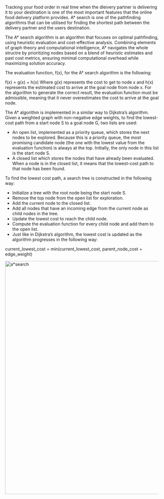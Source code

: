 Tracking your food order in real time when the dleivery partner is delivering it to your destination is one of the most important features that the online food delivery platform provides. A* search is one of the pathfinding algorithms that can be utilised for finding the shortest path between the delivery partner and the users destination.

The A* search algorithm is an algorithm that focuses on optimal pathfinding, using heuristic evaluation and cost-effective analysis. Combining elements of graph theory and computational intelligence, A* navigates the whole structre by prioritizing nodes based on a blend of heuristic estimates and past cost metrics, ensuring minimal computational overhead while maximizing solution accuracy.

The evaluation function, f(x), for the A* search algorithm is the following:

f(x) = g(x) + h(x)
Where g(x) represents the cost to get to node x and h(x) represents the estimated cost to arrive at the goal node from node x. For the algorithm to generate the correct result, the evaluation function must be admissible, meaning that it never overestimates the cost to arrive at the goal node.

The A* algorithm is implemented in a similar way to Dijkstra’s algorithm. Given a weighted graph with non-negative edge weights, to find the lowest-cost path from a start node S to a goal node G, two lists are used:
- An open list, implemented as a priority queue, which stores the next nodes to be explored. Because this is a priority queue, the most promising candidate node (the one with the lowest value from the evaluation function) is always at the top. Initially, the only node in this list is the start node S.
- A closed list which stores the nodes that have already been evaluated. When a node is in the closed list, it means that the lowest-cost path to that node has been found.

To find the lowest cost path, a search tree is constructed in the following way:

- Initialize a tree with the root node being the start node S.
- Remove the top node from the open list for exploration.
- Add the current node to the closed list.
- Add all nodes that have an incoming edge from the current node as child nodes in the tree.
- Update the lowest cost to reach the child node.
- Compute the evaluation function for every child node and add them to the open list.
- Just like in Dijkstra’s algorithm, the lowest cost is updated as the algorithm progresses in the following way:

current_lowest_cost = min(current_lowest_cost, parent_node_cost + edge_weight)

<img width="763" alt="a*search" src="https://github.com/JadenEkbote/portfolio.github.io/assets/97228905/cfb968de-a65c-4f02-839e-301aa7049ee4">
